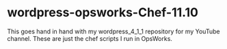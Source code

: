 # wordpress-opsworks-Chef-11.10
This goes hand in hand with my wordpress_4_1_1 repository for my YouTube channel. These are just the chef scripts I run in OpsWorks.
